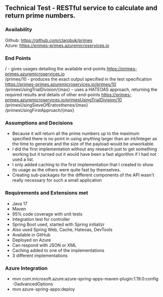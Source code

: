 ## Technical Test - RESTful service to calculate and return prime numbers.

### Availability
Github: https://github.com/clarobuk/primes  
Azure: https://primes-primes.azuremicroservices.io  

### End Points
/ - gives usages detailing the available end-points https://primes-primes.azuremicroservices.io  
/primes/10 - produces the exact output specified in the test specification https://primes-primes.azuremicroservices.io/primes/10  
/primesUsingTrialDivision/{max} - uses a HATEOAS approach, returning the required results and details of other end-points https://primes-primes.azuremicroservices.io/primesUsingTrialDivision/10  
/primesUsingSieveOfEratosthenes/{max}  
/primesUsingFirstApproach/{max}  

### Assumptions and Decisions
* Because it will return all the prime numbers up to the maximum specified there is no point in using anything larger than an int/Integer as the time to generate and the size of the payload would be unworkable.
* I did the first implementation without any research just to get something working but it turned out it would have been a fast algorithm if I had not used a list.
* I only added caching to the first implementation that I created to show its usage as the others were quite fast by themselves.
* Creating sub-packages for the different components of the API wasn't really necessary for such a small application

### Requirements and Extensions met
* Java 17
* Maven
* 95% code coverage with unit tests
* Integration test for controller
* Spring Boot used, started with Spring initializr
* Also used Spring Web, Cache, Hateoas, DevTools
* Available in GitHub
* Deployed on Azure
* Can respond with JSON or XML
* Caching added to one of the implementations
* 3 different implementations

### Azure Integration
* mvn com.microsoft.azure:azure-spring-apps-maven-plugin:1.19.0:config -DadvancedOptions 
* mvn azure-spring-apps:deploy
